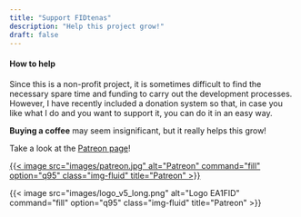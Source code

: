 ```yaml
---
title: "Support FIDtenas"
description: "Help this project grow!"
draft: false
---
```



#### How to help

Since this is a non-profit project, it is sometimes difficult to find the necessary spare time and funding to carry out the development processes. However, I have recently included a donation system so that, in case you like what I do and you want to support it, you can do it in an easy way. 

**Buying a coffee** may seem insignificant, but it really helps this grow!

Take a look at the [Patreon page](https://www.patreon.com/ea1fid)!


<div class="row justify-content-center">
<a href="https://www.patreon.com/ea1fid" rel="Patreon">{{< image src="images/patreon.jpg" alt="Patreon" command="fill" option="q95" class="img-fluid" title="Patreon" >}}</a>


{{< image src="images/logo_v5_long.png" alt="Logo EA1FID" command="fill" option="q95" class="img-fluid" title="Patreon" >}}
</div>





<!--
<a href="https://www.patreon.com/ea1fid" rel="Patreon">![Foo](images/patreon.jpg)</a>


#### Our mission

The main goal of FIDtenas in provinding open-source material to the Amateur Radio community. 

As amateur radio lovers, **we hate watching our hobby dying** without doing anything about it: the very few advances in the last decades, the extremely high-priced equipment, the incredibly disperse information on more than 20 year old webpages, the very few online resources and the rejection to embrace both other related communities (i.e.: the hacker community) and some technological advances (new digimodes, online radio operation, microwave bands...) create a set of circunstances that move our passion away from newcommers and young radio enthusiasts. 

In an attempt to fix this, from FIDtenas, we decided to offer **free designs** with plans, 3D printable parts and building guides for all different types of antennae (and other material soon!), never forgetting about using **easy-to-find** and **cheap** materials, so that anyone can simply download the corrsponding files, buy some threaded rods at their local hardware store and start enjoying ham radio. 

We also implement the **open-source philosophy**: we freely share our knowledge about antenna and RF, since not everybody has the required experience and expertise to design a radiant system on his own, but we also **embrace improvements made by other users** around the internet. We are open to modify our designs, correcting bugs and improving their specifications so that, thanks to the collaboration of different radio enthusiasts around the Globe, we can **offer even better antennae!**


#### Our project

**There is no perfect antenna.** It is not possible to achieve maximal specifications for both bandwidth, gain, SLL, SWR, F/B, etc. at the same time, and we know that. Unlike most of antenna sellers, which tend to either **hide the specifications** that are not convenient for them or presenting diagrams with the axis adjusted so that the **antenna seems better** than what it actually is, we simply present all of the specifications and diagrams **as they really are**. We admit that every antenna will have its downsides, but we design them so that they are negligible for the specific application the antenna is going to be used for. For example, for a low-noise antenna, we will optimise the SLL, while this parameter will not be a priority in antenna diesigned for portable use. This is how antenna design works and we do not hide it!
-->